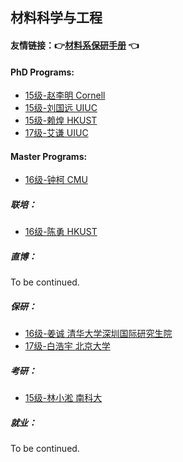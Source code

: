 ## 材料科学与工程

#### 友情链接：:point_right:[材料系保研手册](https://docs.qq.com/doc/DY1JUbGJkaGNMTHVq?disableReturnList=1&_from=2&ADUIN=820251273&ADSESSION=1573275641&ADTAG=CLIENT.QQ.5665_.0&ADPUBNO=26946&jumpuin=820251273) :point_left:

#### PhD Programs:

- [15级-赵李明 Cornell](grad-application/materials-science-and-engineering/[US]-15-zhaoliming.md)
- [15级-刘国远 UIUC](grad-application/materials-science-and-engineering/[US]-15-liuguoyuan.md)
- [15级-赖煌 HKUST](grad-application/materials-science-and-engineering/[HK]-15-laihuang.md)
- [17级-艾谦 UIUC](grad-application/materials-science-and-engineering/[US]-17-aiqian.md)

#### Master Programs:

*   [16级-钟柯 CMU](grad-application/materials-science-and-engineering/[US]-16-zhongke.md)

##### 联培：

* [16级-陈勇 HKUST](grad-application/materials-science-and-engineering/[CN]-16-chenyong.md)

##### 直博：

To be continued.

##### 保研：

* [16级-姜诚 清华大学深圳国际研究生院](grad-application/materials-science-and-engineering/[CN]-16-jiangcheng.md)
* [17级-白浩宇 北京大学](grad-application/materials-science-and-engineering/[CN]-17-baihaoyu.md)

##### 考研：

- [15级-林小淞 南科大](grad-application/materials-science-and-engineering/[CN]-15-linxiaosong.md)

##### 就业：

To be continued.

